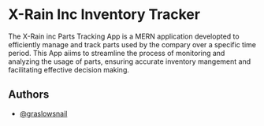 # X-Rain Inc Inventory Tracker

The X-Rain inc Parts Tracking App is a MERN application developted to efficiently manage and track parts used by the compary over a specific time period. This App aiims to streamline the process of monitoring and analyzing the usage of parts, ensuring accurate inventory mangement and facilitating effective decision making.

## Authors

- [@graslowsnail](https://www.github.com/graslowsnail)

